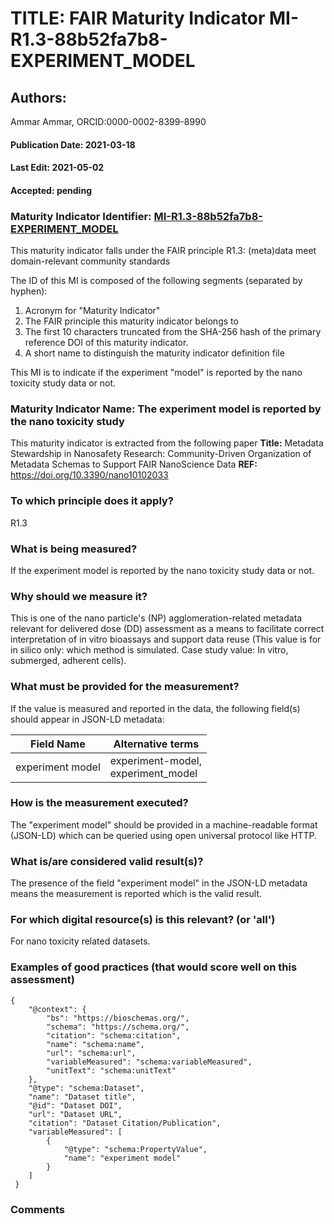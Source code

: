 # TITLE: FAIR Maturity Indicator MI-R1.3-88b52fa7b8-EXPERIMENT_MODEL

## Authors: 
Ammar Ammar, ORCID:0000-0002-8399-8990

#### Publication Date: 2021-03-18
#### Last Edit: 2021-05-02
#### Accepted: pending

### Maturity Indicator Identifier: [MI-R1.3-88b52fa7b8-EXPERIMENT_MODEL](https://w3id.org/fair/maturity_indicator/terms/Gen2/MI-R1.3-88b52fa7b8-EXPERIMENT_MODEL)

This maturity indicator falls under the FAIR principle R1.3:
(meta)data meet domain-relevant community standards

The ID of this MI is composed of the following segments (separated by hyphen):
1. Acronym for "Maturity Indicator"
1. The FAIR principle this maturity indicator belongs to
1. The first 10 characters truncated from the SHA-256 hash of the primary reference DOI of this maturity indicator.
1. A short name to distinguish the maturity indicator definition file

This MI is to indicate if the experiment "model" is reported by the nano toxicity study data or not.

### Maturity Indicator Name:  The experiment model is reported by the nano toxicity study

This maturity indicator is extracted from the following paper 
**Title:** Metadata Stewardship in Nanosafety Research: Community-Driven Organization of Metadata Schemas to Support FAIR NanoScience Data
**REF:** https://doi.org/10.3390/nano10102033

### To which principle does it apply?  
R1.3

### What is being measured?
If the experiment model is reported by the nano toxicity study data or not.

### Why should we measure it?
This is one of the nano particle's (NP) agglomeration-related metadata relevant for delivered dose (DD)
assessment as a means to facilitate correct interpretation of in vitro bioassays and support data reuse 
(This value is for in silico only: which method is simulated. Case study value: In vitro, submerged, adherent cells).

### What must be provided for the measurement?
If the value is measured and reported in the data, the following field(s) should appear in JSON-LD metadata: 

| Field Name          | Alternative terms                         |
| ------------------- | ----------------------------------------- |
| experiment model    | experiment-model,<br>experiment_model     |

### How is the measurement executed?
The "experiment model" should be provided in a machine-readable format (JSON-LD) which can be queried using open universal protocol like HTTP.

### What is/are considered valid result(s)?
The presence of the field "experiment model" in the JSON-LD metadata means the measurement is reported which is the valid result.

### For which digital resource(s) is this relevant? (or 'all')
For nano toxicity related datasets.  

### Examples of good practices (that would score well on this assessment)
```{json}
{
 	"@context": {
 		"bs": "https://bioschemas.org/",
 		"schema": "https://schema.org/",
 		"citation": "schema:citation",
 		"name": "schema:name",
 		"url": "schema:url",
 		"variableMeasured": "schema:variableMeasured",
 		"unitText": "schema:unitText"
 	},
 	"@type": "schema:Dataset",
 	"name": "Dataset title",
 	"@id": "Dataset DOI",
 	"url": "Dataset URL",
 	"citation": "Dataset Citation/Publication",
 	"variableMeasured": [
 		{
 			"@type": "schema:PropertyValue",
 			"name": "experiment model"
 		}
 	]
 }
```

### Comments

